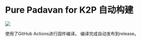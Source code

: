 # Pure Padavan for K2P 自动构建
[![](https://github.com/SuzukiHonoka/Padavan-CI-Build/workflows/Padavan%20K2P%20CI/badge.svg)](https://github.com/SuzukiHonoka/Padavan-CI-Build/actions)

使用了GitHub Actions进行固件编译。
编译完成自动发布到release。
